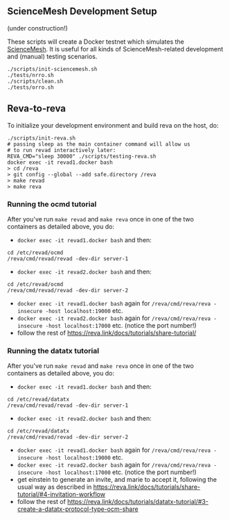 ## ScienceMesh Development Setup

(under construction!)

These scripts will create a Docker testnet which simulates the [ScienceMesh](https://sciencemesh.io).
It is useful for all kinds of ScienceMesh-related development and (manual) testing scenarios.

```
./scripts/init-sciencemesh.sh
./tests/nrro.sh
./scripts/clean.sh
./tests/orro.sh
```

## Reva-to-reva
To initialize your development environment and build reva on the host, do:
```
./scripts/init-reva.sh
# passing sleep as the main container command will allow us
# to run revad interactively later:
REVA_CMD="sleep 30000" ./scripts/testing-reva.sh
docker exec -it revad1.docker bash
> cd /reva
> git config --global --add safe.directory /reva
> make revad
> make reva
```

### Running the ocmd tutorial
After you've run `make revad` and `make reva` once in one of the two containers as detailed above, you do:
* `docker exec -it revad1.docker bash` and then:
```
cd /etc/revad/ocmd
/reva/cmd/revad/revad -dev-dir server-1
```
* `docker exec -it revad2.docker bash` and then:
```
cd /etc/revad/ocmd
/reva/cmd/revad/revad -dev-dir server-2
```
* `docker exec -it revad1.docker bash` again for `/reva/cmd/reva/reva -insecure -host localhost:19000` etc.
* `docker exec -it revad2.docker bash` again for `/reva/cmd/reva/reva -insecure -host localhost:17000` etc. (notice the port number!)
* follow the rest of https://reva.link/docs/tutorials/share-tutorial/

### Running the datatx tutorial
After you've run `make revad` and `make reva` once in one of the two containers as detailed above, you do:
* `docker exec -it revad1.docker bash` and then:
```
cd /etc/revad/datatx
/reva/cmd/revad/revad -dev-dir server-1
```
* `docker exec -it revad2.docker bash` and then:
```
cd /etc/revad/datatx
/reva/cmd/revad/revad -dev-dir server-2
```
* `docker exec -it revad1.docker bash` again for `/reva/cmd/reva/reva -insecure -host localhost:19000` etc.
* `docker exec -it revad2.docker bash` again for `/reva/cmd/reva/reva -insecure -host localhost:17000` etc. (notice the port number!)
* get einstein to generate an invite, and marie to accept it, following the usual way as described in https://reva.link/docs/tutorials/share-tutorial/#4-invitation-workflow
* follow the rest of https://reva.link/docs/tutorials/datatx-tutorial/#3-create-a-datatx-protocol-type-ocm-share
